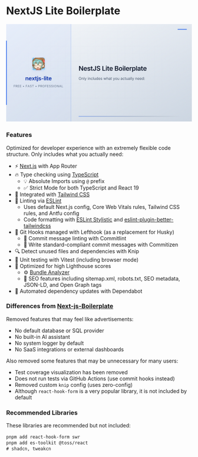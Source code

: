 # NextJS Lite Boilerplate

<p align="center">
  <a href="https://nextjs-lite.vercel.app">
    <img
      src="public/og.png?raw=true"
      alt="NextJS Lite Bolierplate banner"
      style="max-width: 100%; height: auto;"
    />
  </a>
</p>

### Features

Optimized for developer experience with an extremely flexible code structure. Only includes what you actually need:

* ⚡ [Next.js](https://nextjs.org) with App Router
* 🔥 Type checking using [TypeScript](https://www.typescriptlang.org)
    * 💡 Absolute Imports using `@` prefix
    * ✅ Strict Mode for both TypeScript and React 19
* 💎 Integrated with [Tailwind CSS](https://tailwindcss.com)
* 📏 Linting via [ESLint](https://eslint.org)
    * Uses default Next.js config, Core Web Vitals rules, Tailwind CSS rules, and Antfu config
    * Code formatting with [ESLint Stylistic](https://eslint.style/)
      and [eslint-plugin-better-tailwindcss](https://github.com/schoero/eslint-plugin-better-tailwindcss)
* 🦊 Git Hooks managed with Lefthook (as a replacement for Husky)
    * 🚓 Commit message linting with Commitlint
    * 📓 Write standard-compliant commit messages with Commitizen
* 🔍 Detect unused files and dependencies with Knip
* 🦺 Unit testing with Vitest (including browser mode)
* 💯 Optimized for high Lighthouse scores
    * ⚙️ [Bundle Analyzer](https://www.npmjs.com/package/@next/bundle-analyzer)
    * 🤖 SEO features including sitemap.xml, robots.txt, SEO metadata, JSON-LD, and Open Graph tags
* 👷 Automated dependency updates with Dependabot

### Differences from [Next-js-Boilerplate](https://github.com/ixartz/Next-js-Boilerplate)

Removed features that may feel like advertisements:

* No default database or SQL provider
* No built-in AI assistant
* No system logger by default
* No SaaS integrations or external dashboards

Also removed some features that may be unnecessary for many users:

* Test coverage visualization has been removed
* Does not run tests via GitHub Actions (use commit hooks instead)
* Removed custom `knip` config (uses zero-config)
* Although `react-hook-form` is a very popular library, it is not included by default

### Recommended Libraries

These libraries are recommended but not included:

```shell
pnpm add react-hook-form swr
pnpm add es-toolkit @toss/react
# shadcn, tweakcn
```
